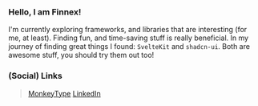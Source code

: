 ### Hello, I am Finnex!

I'm currently exploring frameworks, and libraries that are interesting (for me, at least). Finding fun, and time-saving stuff is really beneficial. 
In my journey of finding great things I found: ``SvelteKit`` and ``shadcn-ui``. Both are awesome stuff, you should try them out too!

### (Social) Links
> [MonkeyType](https://monkeytype.com/profile/finnex)
> [LinkedIn](https://www.linkedin.com/in/charles-ithan-amahan-b83313296/)
